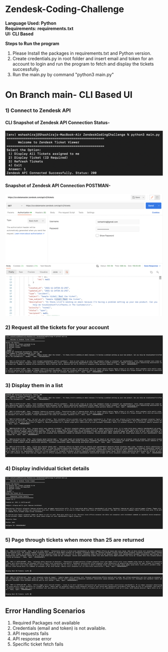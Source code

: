 # Zendesk-Coding-Challenge

**Language Used: Python<br>**
**Requirements: requirements.txt<br>**
**UI: CLI Based**

**Steps to Run the program**

1. Please Install the packages in requirements.txt and Python version.
2. Create credentials.py in root folder and insert email and token for an account to login and run the program to fetch and display the tickets successfully.
3. Run the main.py by command "python3 main.py"

# On Branch main- CLI Based UI

### 1) Connect to Zendesk API

#### CLI Snapshot of Zendesk API Connection Status-

![CLI Snapshot of Zendesk API Connection Status](<images/(1)ZendeskAPIConnected.jpg>)

#### Snapshot of Zendesk API Connection POSTMAN-

![Snapshot of Zendesk API Connection POSTMAN](<images/(1)ZendeskAPIPostman.jpg>)

### 2) Request all the tickets for your account

![Request all the tickets for your account](<images/(2)ZendeskDisplayAllTickets.jpg>)

### 3) Display them in a list

![Display them in a List](<images/(3)DisplayTicketsinaList.jpg>)

### 4) Display individual ticket details

![Display individual ticket details](<images/(4)Displayindividualticketdetails.jpg>)

### 5) Page through tickets when more than 25 are returned

![Page through tickets when more than 25 are returned](<images/(5)Pagination.jpg>)
![Page through tickets when more than 25 are returned](<images/(5)Pagination(1).jpg>)

## Error Handling Scenarios

1. Required Packages not available
2. Credentials (email and token) is not available.
3. API requests fails
4. API response error
5. Specific ticket fetch fails
